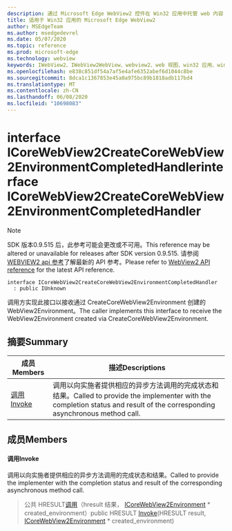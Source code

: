 ```yaml
---
description: 通过 Microsoft Edge WebView2 控件在 Win32 应用中托管 web 内容
title: 适用于 Win32 应用的 Microsoft Edge WebView2
author: MSEdgeTeam
ms.author: msedgedevrel
ms.date: 05/07/2020
ms.topic: reference
ms.prod: microsoft-edge
ms.technology: webview
keywords: IWebView2、IWebView2WebView、webview2、web 视图、win32 应用、win32、edge、ICoreWebView2、ICoreWebView2Controller、浏览器控件、边缘 html
ms.openlocfilehash: e838c851df54a7af5e4afe6352abef6d1044c8be
ms.sourcegitcommit: 8dca1c1367853e45a0a975bc89b1818adb117bd4
ms.translationtype: MT
ms.contentlocale: zh-CN
ms.lasthandoff: 06/08/2020
ms.locfileid: "10698083"
---
```

# <span data-ttu-id="18857-104">interface ICoreWebView2CreateCoreWebView2EnvironmentCompletedHandler</span><span class="sxs-lookup"><span data-stu-id="18857-104">interface ICoreWebView2CreateCoreWebView2EnvironmentCompletedHandler</span></span> 

> [!NOTE]
> <span data-ttu-id="18857-105">SDK 版本0.9.515 后，此参考可能会更改或不可用。</span><span class="sxs-lookup"><span data-stu-id="18857-105">This reference may be altered or unavailable for releases after SDK version 0.9.515.</span></span> <span data-ttu-id="18857-106">请参阅[WEBVIEW2 api 参考](../../../webview2-api-reference.md)了解最新的 API 参考。</span><span class="sxs-lookup"><span data-stu-id="18857-106">Please refer to [WebView2 API reference](../../../webview2-api-reference.md) for the latest API reference.</span></span>

```
interface ICoreWebView2CreateCoreWebView2EnvironmentCompletedHandler
  : public IUnknown
```

<span data-ttu-id="18857-107">调用方实现此接口以接收通过 CreateCoreWebView2Environment 创建的 WebView2Environment。</span><span class="sxs-lookup"><span data-stu-id="18857-107">The caller implements this interface to receive the WebView2Environment created via CreateCoreWebView2Environment.</span></span>

## <span data-ttu-id="18857-108">摘要</span><span class="sxs-lookup"><span data-stu-id="18857-108">Summary</span></span>

 <span data-ttu-id="18857-109">成员</span><span class="sxs-lookup"><span data-stu-id="18857-109">Members</span></span>                        | <span data-ttu-id="18857-110">描述</span><span class="sxs-lookup"><span data-stu-id="18857-110">Descriptions</span></span>
--------------------------------|---------------------------------------------
[<span data-ttu-id="18857-111">调用</span><span class="sxs-lookup"><span data-stu-id="18857-111">Invoke</span></span>](#invoke) | <span data-ttu-id="18857-112">调用以向实施者提供相应的异步方法调用的完成状态和结果。</span><span class="sxs-lookup"><span data-stu-id="18857-112">Called to provide the implementer with the completion status and result of the corresponding asynchronous method call.</span></span>

## <span data-ttu-id="18857-113">成员</span><span class="sxs-lookup"><span data-stu-id="18857-113">Members</span></span>

#### <span data-ttu-id="18857-114">调用</span><span class="sxs-lookup"><span data-stu-id="18857-114">Invoke</span></span> 

<span data-ttu-id="18857-115">调用以向实施者提供相应的异步方法调用的完成状态和结果。</span><span class="sxs-lookup"><span data-stu-id="18857-115">Called to provide the implementer with the completion status and result of the corresponding asynchronous method call.</span></span>

> <span data-ttu-id="18857-116">公共 HRESULT[调用](#invoke)（hresult 结果， [ICoreWebView2Environment](icorewebview2environment.md) \* created_environment）</span><span class="sxs-lookup"><span data-stu-id="18857-116">public HRESULT [Invoke](#invoke)(HRESULT result, [ICoreWebView2Environment](icorewebview2environment.md) \* created_environment)</span></span>


